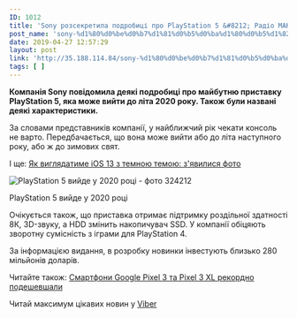 ```yaml
---
ID: 1012
title: 'Sony розсекретила подробиці про PlayStation 5 &#8212; Радіо МАКСИМУМ'
post_name: 'sony-%d1%80%d0%be%d0%b7%d1%81%d0%b5%d0%ba%d1%80%d0%b5%d1%82%d0%b8%d0%bb%d0%b0-%d0%bf%d0%be%d0%b4%d1%80%d0%be%d0%b1%d0%b8%d1%86%d1%96-%d0%bf%d1%80%d0%be-playstation-5-%d1%80%d0%b0%d0%b4%d1%96%d0%be'
date: 2019-04-27 12:57:29
layout: post
link: 'http://35.188.114.84/sony-%d1%80%d0%be%d0%b7%d1%81%d0%b5%d0%ba%d1%80%d0%b5%d1%82%d0%b8%d0%bb%d0%b0-%d0%bf%d0%be%d0%b4%d1%80%d0%be%d0%b1%d0%b8%d1%86%d1%96-%d0%bf%d1%80%d0%be-playstation-5-%d1%80%d0%b0%d0%b4%d1%96%d0%be/'
tags: [ ]
---
```

 <p class="subtitle"><strong>Компанія Sony повідомила деякі подробиці про майбутню приставку PlayStation 5, яка може вийти до літа 2020 року. Також були названі деякі характеристики.</strong></p>
<p>За словами представників компанії, у найближчий рік чекати консоль не варто. Передбачається, що вона може вийти або до літа наступного року, або ж до зимових свят.</p>
<p class="read-also">І ще: <a data-url="https://maximum.fm/yak-viglyadatime-ios-13-z-temnoyu-temoyu-zyavilisya-foto_n159475" class="ajaxLink" href="https://maximum.fm/yak-viglyadatime-ios-13-z-temnoyu-temoyu-zyavilisya-foto_n159475">Як виглядатиме iOS 13 з темною темою: з'явилися фото</a></p>
<div class="news-photo" readability="7"><img alt="PlayStation 5 вийде у 2020 році - фото 324212" media-alt="324212" title="PlayStation 5 вийде у 2020 році - 324212" src="https://maximum.fm/uploads/640w_DIR/media_news/2019/04/5cc316d09352e870432750.jpg" data-ratio="0.67"><p>PlayStation 5 вийде у 2020 році</p>
</div>
<p>Очікується також, що приставка отримає підтримку роздільної здатності 8К, 3D-звуку, а HDD змінить накопичувач SSD. У компанії обіцяють зворотну сумісність з іграми для PlayStation 4.</p>
<p>За інформацією видання, в розробку новинки інвестують близько 280 мільйонів доларів.</p>
<p class="read-also">Читайте також: <a data-url="https://maximum.fm/smartfoni-google-pixel-3-ta-pixel-3-xl-rekordno-podeshevshali_n159496" class="ajaxLink" href="https://maximum.fm/smartfoni-google-pixel-3-ta-pixel-3-xl-rekordno-podeshevshali_n159496">Смартфони Google Pixel 3 та Pixel 3 XL рекордно подешевшали</a></p> <div class="follow-us-under-news" readability="6.4354838709677">Читай максимум цікавих новин у <a href="https://viber.com/maximumfmua/" target="_blank" rel="noopener noreferrer">Viber</a></div> 